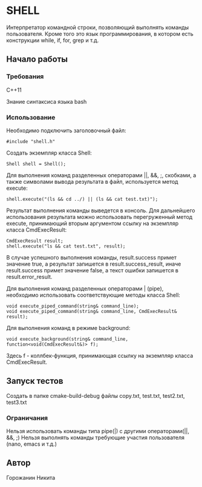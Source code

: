 # SHELL

Интерпретатор командной строки, позволяющий выполнять команды пользователя. Кроме того это язык программирования, в котором
есть конструкции while, if, for, grep и т.д.

## Начало работы

### Требования

С++11

Знание синтаксиса языка bash

### Использование

Необходимо подключить заголовочный файл:
```
#include "shell.h"
```
Создать экземпляр класса Shell:
```
Shell shell = Shell();
```
Для выполнения команд разделенных операторами ||, &&, ;, скобками, а также символами вывода результата в файл,
используется метод execute:
```
shell.execute("(ls && cd ../) || (ls && cat test.txt)");
```
Результат выполнения команды выведется в консоль.
Для дальнейшего использования результата можно использовать перегруженный метод execute, принимающий вторым аргументом
ссылку на экземпляр класса CmdExecResult:
```
CmdExecResult result;
shell.execute("ls && cat test.txt", result);
```
В случае успешного выполнения команды, result.success примет значение true, а результат запишется в result.success_result,
иначе result.success примет значение false, а текст ошибки запишется в result.error_result.

Для выполнения команд разделенных операторами | (pipe), необходимо использовать соответствующие методы класса Shell:
```
void execute_piped_command(string& command_line);
void execute_piped_command(string& command_line, CmdExecResult& result);
```

Для выполнения команд в режиме background:
```
void execute_background(string& command_line, function<void(CmdExecResult&)> f);
```
Здесь f - коллбек-функция, принимающая ссылку на экземпляр класса CmdExecResult.

## Запуск тестов
Создать в папке cmake-build-debug файлы copy.txt, test.txt, test2.txt, test3.txt

### Ограничания
Нельзя использовать команды типа pipe(|) с другими операторами(||, &&, ;)
Нельзя выполнять команды требующие участия пользователя (nano, emacs и т.д.)

## Автор
Горожанин Никита